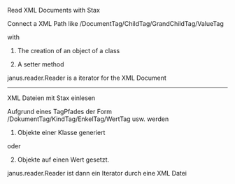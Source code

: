 Read XML Documents with Stax

Connect a XML Path like /DocumentTag/ChildTag/GrandChildTag/ValueTag

with

1. The creation of an object of a class

2. A setter method 

janus.reader.Reader is a iterator for the XML Document

------------------------------


XML Dateien mit Stax einlesen

Aufgrund eines TagPfades der Form /DokumentTag/KindTag/EnkelTag/WertTag
usw. werden 

1. Objekte einer Klasse generiert

oder

2. Objekte auf einen Wert gesetzt.

janus.reader.Reader ist dann ein Iterator durch eine XML Datei
